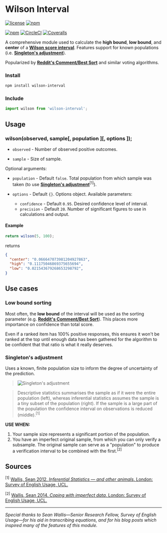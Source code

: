 # Wilson Interval

[![license](https://img.shields.io/github/license/erikfox/wilson-interval.svg)](https://opensource.org/licenses/MIT)
[![npm](https://img.shields.io/npm/v/wilson-interval.svg)](https://www.npmjs.com/package/wilson-interval)

[![npm](https://img.shields.io/npm/dt/wilson-interval.svg?colorB=32CD32)](https://www.npmjs.com/package/wilson-interval)
[![CircleCI](https://img.shields.io/circleci/project/github/erikfox/wilson-interval.svg?colorB=32CD32)](https://circleci.com/gh/erikfox/wilson-interval/tree/master)
[![Coveralls](https://img.shields.io/coveralls/erikfox/wilson-interval.svg?colorB=32CD32)]()

A comprehensive module used to calculate the **high bound**, **low bound**, and **center** of a **[Wilson score interval](http://en.wikipedia.org/wiki/Binomial_proportion_confidence_interval#Wilson_score_interval)**. Features support for known populations (i.e. **[Singleton's adjustment](https://corplingstats.wordpress.com/2012/04/30/inferential-statistics/)**).

Popularized by **[Reddit's Comment/Best Sort](http://amix.dk/blog/post/19588)** and similar voting algorithms.

### Install

```sh
npm install wilson-interval
```

### Include

```js
import wilson from 'wilson-interval';
```

## Usage

### wilson(observed, sample[, population ][, options ]);

- `observed` - Number of observed positive outcomes.

- `sample` - Size of sample.

Optional arguments:

- `population` - Default `false`. Total population from which sample was taken (to use **[Singleton's adjustment](https://corplingstats.wordpress.com/2012/04/30/inferential-statistics/)**<sup>[1]</sup>).

- `options` - Default `{}`. Options object. Available parameters:

	- `confidence` - Default `0.95`. Desired confidence level of interval.
	- `precision` - Default `20`. Number of significant figures to use in calculations and output.

#### Example
```js
return wilson(5, 100);
```
returns
```json
{
  "center": "0.066647073981204927863",
  "high": "0.11175046869375655694",
  "low": "0.021543679268653298792",
}
```

## Use cases

### Low bound sorting

Most often, the **low bound** of the interval will be used as the sorting parameter (e.g. **[Reddit's Comment/Best Sort](http://amix.dk/blog/post/19588)**). This places more importance on confidence than total score.

Even if a ranked item has 100% positive responses, this ensures it won't be ranked at the top until enough data has been gathered for the algorithm to be confident that that ratio is what it really deserves.

### Singleton's adjustment

Uses a known, finite population size to inform the degree of uncertainty of the prediction.

> ![Singleton's adjustment](https://corplingstats.files.wordpress.com/2012/04/popsamp1.png?w=538)

> Descriptive statistics summarises the sample as if it were the entire population (left), whereas inferential statistics assumes the sample is a tiny subset of the population (right). If the sample is a large part of the population the confidence interval on observations is reduced (middle).<sup>[1]</sup>

**USE WHEN:**

1. Your sample size represents a significant portion of the population.
2. You have an imperfect original sample, from which you can only verify a subsample. The original sample can serve as a "population" to produce a verification interval to be combined with the first.<sup>[2]</sup>

## Sources

<sup>[1]</sup> [Wallis, Sean 2012. *Inferential Statistics — and other animals*. London: Survey of English Usage, UCL.](https://corplingstats.wordpress.com/2012/04/30/inferential-statistics/)

<sup>[2]</sup> [Wallis, Sean 2014. *Coping with imperfect data*. London: Survey of English Usage, UCL.](https://corplingstats.wordpress.com/2014/04/10/imperfect-data/)

___
*Special thanks to Sean Wallis—Senior Research Fellow, Survey of English Usage—for his aid in transcribing equations, and for his blog posts which inspired many of the features of this module.*
